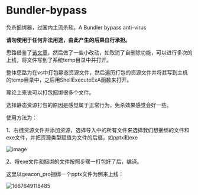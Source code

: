 # Bundler-bypass

免杀捆绑器，过国内主流杀软。A Bundler bypass anti-virus

**请勿使用于任何非法用途，由此产生的后果自行承担。**

思路借鉴了[该文章](https://forum.butian.net/share/1778)，然后做了一些小改动，如取消了自删除功能，可以进行多次的上线，将文件写到了系统temp目录中并打开。

整体思路为在vs中打包静态资源文件，然后遍历打包的资源文件并将其写到主机的temp目录中，之后用ShellExecuteExA函数来打开。

理论上来说可以打包捆绑很多个文件。

选择静态资源打包的原因是感觉属于正常行为，免杀效果感觉会好一些。

使用方法为：

1、右键资源文件并添加资源，选择导入中的所有文件来选择我们想捆绑的文件和exe文件，并把资源类型赋值为文件的后缀，如pptx和exe

![image](https://user-images.githubusercontent.com/48757788/200118397-1a05cf8d-bb7e-4e63-94e0-5e11bf2f7df1.png)

2、将exe文件和捆绑的文件按照步骤一打包好了后，编译。

这里以geacon_pro捆绑一个pptx文件为例来上线：

![1667649118485](https://user-images.githubusercontent.com/48757788/200118502-94241fb7-526c-41c4-92b1-b6c9375223f7.jpg)




